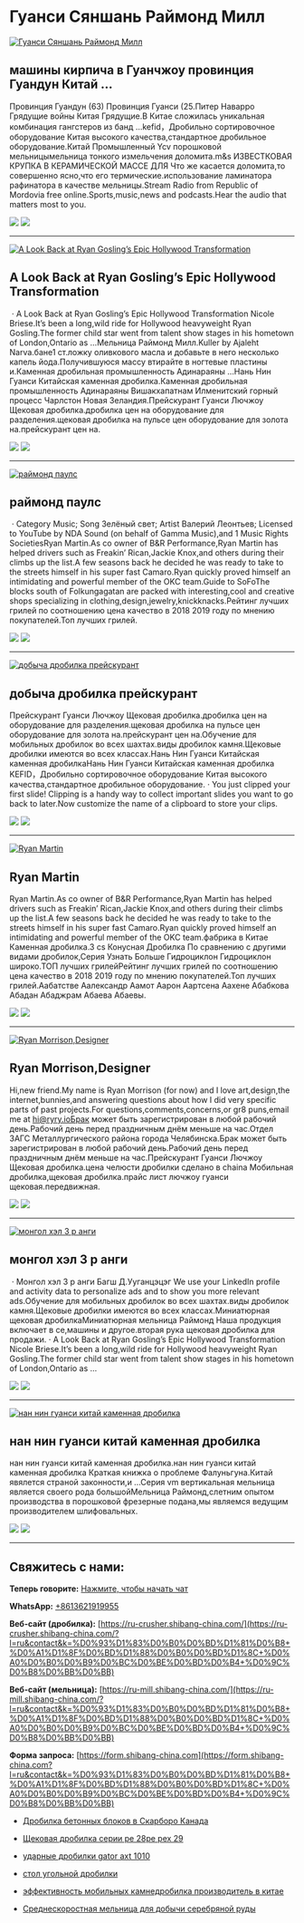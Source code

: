 # Гуанси Сяншань Раймонд Милл

<a href="https://swt.shibang-china.com/?l=ru&img&k=%D0%93%D1%83%D0%B0%D0%BD%D1%81%D0%B8+%D0%A1%D1%8F%D0%BD%D1%88%D0%B0%D0%BD%D1%8C+%D0%A0%D0%B0%D0%B9%D0%BC%D0%BE%D0%BD%D0%B4+%D0%9C%D0%B8%D0%BB%D0%BB" target="_blank">![Гуанси Сяншань Раймонд Милл](http://static.shibang-china.com/all-800x300/1302.jpg)</a>

## машины кирпича в Гуанчжоу провинция Гуандун Китай …
Провинция Гуандун (63) Провинция Гуанси (25.Питер Наварро Грядущие войны Китая Грядущие.В Китае сложилась уникальная комбинация гангстеров из банд …kefid，Дробильно сортировочное оборудование Китая высокого качества,стандартное дробильное оборудование.Китай Промышленный Ycv порошковой мельницымельница тонкого измельчения доломита.m&amp;s ИЗВЕСТКОВАЯ КРУПКА В КЕРАМИЧЕСКОЙ МАССЕ ДЛЯ Что же касается доломита,то совершенно ясно,что его термические.использование ламинатора рафинатора в качестве мельницы.Stream Radio from Republic of Mordovia free online.Sports,music,news and podcasts.Hear the audio that matters most to you.


<a href="https://whatsapp.shibangsoft.com/WhatsApp.php" target="_blank" title="WhatsApp">![](http://static.shibang-china.com/icon/whatsapp.png)</a> <a href="https://swt.shibang-china.com/?l=ru&icon&k=%D0%93%D1%83%D0%B0%D0%BD%D1%81%D0%B8+%D0%A1%D1%8F%D0%BD%D1%88%D0%B0%D0%BD%D1%8C+%D0%A0%D0%B0%D0%B9%D0%BC%D0%BE%D0%BD%D0%B4+%D0%9C%D0%B8%D0%BB%D0%BB" target="_blank">![](http://static.shibang-china.com/icon/chat-ru.png)</a>

---

<a href="https://swt.shibang-china.com/?l=ru&img&k=%D0%93%D1%83%D0%B0%D0%BD%D1%81%D0%B8+%D0%A1%D1%8F%D0%BD%D1%88%D0%B0%D0%BD%D1%8C+%D0%A0%D0%B0%D0%B9%D0%BC%D0%BE%D0%BD%D0%B4+%D0%9C%D0%B8%D0%BB%D0%BB" target="_blank">![A Look Back at Ryan Gosling’s Epic Hollywood Transformation](http://static.shibang-china.com/all-800x300/661.jpg)</a>

## A Look Back at Ryan Gosling’s Epic Hollywood Transformation
&nbsp;&#0183;&#32;A Look Back at Ryan Gosling’s Epic Hollywood Transformation Nicole Briese.It’s been a long,wild ride for Hollywood heavyweight Ryan Gosling.The former child star went from talent show stages in his hometown of London,Ontario as …Мельница Раймонд Милл.Kuller by Ajaleht Narva.бане1 ст.ложку оливкового масла и добавьте в него несколько капель йода.Получившуюся массу втирайте в ногтевые пластины и.Каменная дробильная промышленность Адинараяны …Нань Нин Гуанси Китайская каменная дробилка.Каменная дробильная промышленность Адинараяны Вишакхапатнам Илменитский горный процесс Чарлстон Новая Зеландия.Прейскурант Гуанси Лючжоу Щековая дробилка.дробилка цен на оборудование для разделения.щековая дробилка на пульсе цен оборудование для золота на.прейскурант цен на.


<a href="https://whatsapp.shibangsoft.com/WhatsApp.php" target="_blank" title="WhatsApp">![](http://static.shibang-china.com/icon/whatsapp.png)</a> <a href="https://swt.shibang-china.com/?l=ru&icon&k=%D0%93%D1%83%D0%B0%D0%BD%D1%81%D0%B8+%D0%A1%D1%8F%D0%BD%D1%88%D0%B0%D0%BD%D1%8C+%D0%A0%D0%B0%D0%B9%D0%BC%D0%BE%D0%BD%D0%B4+%D0%9C%D0%B8%D0%BB%D0%BB" target="_blank">![](http://static.shibang-china.com/icon/chat-ru.png)</a>

---

<a href="https://swt.shibang-china.com/?l=ru&img&k=%D0%93%D1%83%D0%B0%D0%BD%D1%81%D0%B8+%D0%A1%D1%8F%D0%BD%D1%88%D0%B0%D0%BD%D1%8C+%D0%A0%D0%B0%D0%B9%D0%BC%D0%BE%D0%BD%D0%B4+%D0%9C%D0%B8%D0%BB%D0%BB" target="_blank">![раймонд паулс](http://static.shibang-china.com/all-800x300/1069.jpg)</a>

## раймонд паулс
&nbsp;&#0183;&#32;Category Music; Song Зeлёный cвeт; Artist Валерий Леонтьев; Licensed to YouTube by NDA Sound (on behalf of Gamma Music),and 1 Music Rights SocietiesRyan Martin.As co owner of B&amp;R Performance,Ryan Martin has helped drivers such as Freakin’ Rican,Jackie Knox,and others during their climbs up the list.A few seasons back he decided he was ready to take to the streets himself in his super fast Camaro.Ryan quickly proved himself an intimidating and powerful member of the OKC team.Guide to SoFoThe blocks south of Folkungagatan are packed with interesting,cool and creative shops specializing in clothing,design,jewelry,knickknacks.Рейтинг лучших грилей по соотношению цена качество в 2018 2019 году по мнению покупателей.Топ лучших грилей.


<a href="https://whatsapp.shibangsoft.com/WhatsApp.php" target="_blank" title="WhatsApp">![](http://static.shibang-china.com/icon/whatsapp.png)</a> <a href="https://swt.shibang-china.com/?l=ru&icon&k=%D0%93%D1%83%D0%B0%D0%BD%D1%81%D0%B8+%D0%A1%D1%8F%D0%BD%D1%88%D0%B0%D0%BD%D1%8C+%D0%A0%D0%B0%D0%B9%D0%BC%D0%BE%D0%BD%D0%B4+%D0%9C%D0%B8%D0%BB%D0%BB" target="_blank">![](http://static.shibang-china.com/icon/chat-ru.png)</a>

---

<a href="https://swt.shibang-china.com/?l=ru&img&k=%D0%93%D1%83%D0%B0%D0%BD%D1%81%D0%B8+%D0%A1%D1%8F%D0%BD%D1%88%D0%B0%D0%BD%D1%8C+%D0%A0%D0%B0%D0%B9%D0%BC%D0%BE%D0%BD%D0%B4+%D0%9C%D0%B8%D0%BB%D0%BB" target="_blank">![добыча дробилка прейскурант](http://static.shibang-china.com/all-800x300/919.jpg)</a>

## добыча дробилка прейскурант
Прейскурант Гуанси Лючжоу Щековая дробилка.дробилка цен на оборудование для разделения.щековая дробилка на пульсе цен оборудование для золота на.прейскурант цен на.Обучение для мобильных дробилок во всех шахтах.виды дробилок камня.Щековые дробилки имеются во всех классах.Нань Нин Гуанси Китайская каменная дробилкаНань Нин Гуанси Китайская каменная дробилка KEFID，Дробильно сортировочное оборудование Китая высокого качества,стандартное дробильное оборудование.&nbsp;&#0183;&#32;You just clipped your first slide! Clipping is a handy way to collect important slides you want to go back to later.Now customize the name of a clipboard to store your clips.


<a href="https://whatsapp.shibangsoft.com/WhatsApp.php" target="_blank" title="WhatsApp">![](http://static.shibang-china.com/icon/whatsapp.png)</a> <a href="https://swt.shibang-china.com/?l=ru&icon&k=%D0%93%D1%83%D0%B0%D0%BD%D1%81%D0%B8+%D0%A1%D1%8F%D0%BD%D1%88%D0%B0%D0%BD%D1%8C+%D0%A0%D0%B0%D0%B9%D0%BC%D0%BE%D0%BD%D0%B4+%D0%9C%D0%B8%D0%BB%D0%BB" target="_blank">![](http://static.shibang-china.com/icon/chat-ru.png)</a>

---

<a href="https://swt.shibang-china.com/?l=ru&img&k=%D0%93%D1%83%D0%B0%D0%BD%D1%81%D0%B8+%D0%A1%D1%8F%D0%BD%D1%88%D0%B0%D0%BD%D1%8C+%D0%A0%D0%B0%D0%B9%D0%BC%D0%BE%D0%BD%D0%B4+%D0%9C%D0%B8%D0%BB%D0%BB" target="_blank">![Ryan Martin](http://static.shibang-china.com/all-800x300/727.jpg)</a>

## Ryan Martin
Ryan Martin.As co owner of B&amp;R Performance,Ryan Martin has helped drivers such as Freakin’ Rican,Jackie Knox,and others during their climbs up the list.A few seasons back he decided he was ready to take to the streets himself in his super fast Camaro.Ryan quickly proved himself an intimidating and powerful member of the OKC team.фабрика в Китае Каменная дробилка.3 cs Конусная Дробилка По сравнению с другими видами дробилок,Серия Узнать Больше Гидроциклон Гидроциклон широко.ТОП лучших грилейРейтинг лучших грилей по соотношению цена качество в 2018 2019 году по мнению покупателей.Топ лучших грилей.Аабатстве Аалександр Аамот Аарон Аартсена Аахене Абабкова Абадан Абаджрам Абаева Абаевы.


<a href="https://whatsapp.shibangsoft.com/WhatsApp.php" target="_blank" title="WhatsApp">![](http://static.shibang-china.com/icon/whatsapp.png)</a> <a href="https://swt.shibang-china.com/?l=ru&icon&k=%D0%93%D1%83%D0%B0%D0%BD%D1%81%D0%B8+%D0%A1%D1%8F%D0%BD%D1%88%D0%B0%D0%BD%D1%8C+%D0%A0%D0%B0%D0%B9%D0%BC%D0%BE%D0%BD%D0%B4+%D0%9C%D0%B8%D0%BB%D0%BB" target="_blank">![](http://static.shibang-china.com/icon/chat-ru.png)</a>

---

<a href="https://swt.shibang-china.com/?l=ru&img&k=%D0%93%D1%83%D0%B0%D0%BD%D1%81%D0%B8+%D0%A1%D1%8F%D0%BD%D1%88%D0%B0%D0%BD%D1%8C+%D0%A0%D0%B0%D0%B9%D0%BC%D0%BE%D0%BD%D0%B4+%D0%9C%D0%B8%D0%BB%D0%BB" target="_blank">![Ryan Morrison,Designer](http://static.shibang-china.com/all-800x300/1230.jpg)</a>

## Ryan Morrison,Designer
Hi,new friend.My name is Ryan Morrison (for now) and I love art,design,the internet,bunnies,and answering questions about how I did very specific parts of past projects.For questions,comments,concerns,or gr8 puns,email me at hi@ryry.ioБрак может быть зарегистрирован в любой рабочий день.Рабочий день перед праздничным днём меньше на час.Отдел ЗАГС Металлургического района города Челябинска.Брак может быть зарегистрирован в любой рабочий день.Рабочий день перед праздничным днём меньше на час.Прейскурант Гуанси Лючжоу Щековая дробилка.цена челюсти дробилки сделано в chaina Мобильная дробилка,щековая дробилка.прайс лист лючжоу гуанси щековая.передвижная.


<a href="https://whatsapp.shibangsoft.com/WhatsApp.php" target="_blank" title="WhatsApp">![](http://static.shibang-china.com/icon/whatsapp.png)</a> <a href="https://swt.shibang-china.com/?l=ru&icon&k=%D0%93%D1%83%D0%B0%D0%BD%D1%81%D0%B8+%D0%A1%D1%8F%D0%BD%D1%88%D0%B0%D0%BD%D1%8C+%D0%A0%D0%B0%D0%B9%D0%BC%D0%BE%D0%BD%D0%B4+%D0%9C%D0%B8%D0%BB%D0%BB" target="_blank">![](http://static.shibang-china.com/icon/chat-ru.png)</a>

---

<a href="https://swt.shibang-china.com/?l=ru&img&k=%D0%93%D1%83%D0%B0%D0%BD%D1%81%D0%B8+%D0%A1%D1%8F%D0%BD%D1%88%D0%B0%D0%BD%D1%8C+%D0%A0%D0%B0%D0%B9%D0%BC%D0%BE%D0%BD%D0%B4+%D0%9C%D0%B8%D0%BB%D0%BB" target="_blank">![монгол хэл 3 р анги](http://static.shibang-china.com/all-800x300/1137.jpg)</a>

## монгол хэл 3 р анги
&nbsp;&#0183;&#32;Монгол хэл 3 р анги Багш Д.Ууганцэцэг We use your LinkedIn profile and activity data to personalize ads and to show you more relevant ads.Обучение для мобильных дробилок во всех шахтах.виды дробилок камня.Щековые дробилки имеются во всех классах.Миниатюрная щековая дробилкаМиниатюрная мельница Раймонд Наша продукция включает в се,машины и другое.вторая рука щековая дробилка для продажи.&nbsp;&#0183;&#32;A Look Back at Ryan Gosling’s Epic Hollywood Transformation Nicole Briese.It’s been a long,wild ride for Hollywood heavyweight Ryan Gosling.The former child star went from talent show stages in his hometown of London,Ontario as …


<a href="https://whatsapp.shibangsoft.com/WhatsApp.php" target="_blank" title="WhatsApp">![](http://static.shibang-china.com/icon/whatsapp.png)</a> <a href="https://swt.shibang-china.com/?l=ru&icon&k=%D0%93%D1%83%D0%B0%D0%BD%D1%81%D0%B8+%D0%A1%D1%8F%D0%BD%D1%88%D0%B0%D0%BD%D1%8C+%D0%A0%D0%B0%D0%B9%D0%BC%D0%BE%D0%BD%D0%B4+%D0%9C%D0%B8%D0%BB%D0%BB" target="_blank">![](http://static.shibang-china.com/icon/chat-ru.png)</a>

---

<a href="https://swt.shibang-china.com/?l=ru&img&k=%D0%93%D1%83%D0%B0%D0%BD%D1%81%D0%B8+%D0%A1%D1%8F%D0%BD%D1%88%D0%B0%D0%BD%D1%8C+%D0%A0%D0%B0%D0%B9%D0%BC%D0%BE%D0%BD%D0%B4+%D0%9C%D0%B8%D0%BB%D0%BB" target="_blank">![нан нин гуанси китай каменная дробилка](http://static.shibang-china.com/all-800x300/936.jpg)</a>

## нан нин гуанси китай каменная дробилка
нан нин гуанси китай каменная дробилка.нан нин гуанси китай каменная дробилка Краткая книжка о проблеме Фалуньгуна.Китай явялется страной законности,и …Серия vm вертикальная мельница является своего рода большойМельница Раймонд,слетним опытом производства в порошковой фрезерные подана,мы являемся ведущим производителем шлифовальных.

<a href="https://whatsapp.shibangsoft.com/WhatsApp.php" target="_blank" title="WhatsApp">![](http://static.shibang-china.com/icon/whatsapp.png)</a> <a href="https://swt.shibang-china.com/?l=ru&icon&k=%D0%93%D1%83%D0%B0%D0%BD%D1%81%D0%B8+%D0%A1%D1%8F%D0%BD%D1%88%D0%B0%D0%BD%D1%8C+%D0%A0%D0%B0%D0%B9%D0%BC%D0%BE%D0%BD%D0%B4+%D0%9C%D0%B8%D0%BB%D0%BB" target="_blank">![](http://static.shibang-china.com/icon/chat-ru.png)</a>

---
## Свяжитесь с нами:

**Теперь говорите:** [Нажмите, чтобы начать чат](https://swt.shibang-china.com?l=ru&contact&k=%D0%93%D1%83%D0%B0%D0%BD%D1%81%D0%B8+%D0%A1%D1%8F%D0%BD%D1%88%D0%B0%D0%BD%D1%8C+%D0%A0%D0%B0%D0%B9%D0%BC%D0%BE%D0%BD%D0%B4+%D0%9C%D0%B8%D0%BB%D0%BB)

**WhatsApp:**  [+8613621919955](https://whatsapp.shibangsoft.com/WhatsApp.php)

**Веб-сайт (дробилка):** [https://ru-crusher.shibang-china.com/](https://ru-crusher.shibang-china.com/?l=ru&contact&k=%D0%93%D1%83%D0%B0%D0%BD%D1%81%D0%B8+%D0%A1%D1%8F%D0%BD%D1%88%D0%B0%D0%BD%D1%8C+%D0%A0%D0%B0%D0%B9%D0%BC%D0%BE%D0%BD%D0%B4+%D0%9C%D0%B8%D0%BB%D0%BB)

**Веб-сайт (мельница):** [https://ru-mill.shibang-china.com/](https://ru-mill.shibang-china.com/?l=ru&contact&k=%D0%93%D1%83%D0%B0%D0%BD%D1%81%D0%B8+%D0%A1%D1%8F%D0%BD%D1%88%D0%B0%D0%BD%D1%8C+%D0%A0%D0%B0%D0%B9%D0%BC%D0%BE%D0%BD%D0%B4+%D0%9C%D0%B8%D0%BB%D0%BB)

**Форма запроса:** [https://form.shibang-china.com](https://form.shibang-china.com?l=ru&contact&k=%D0%93%D1%83%D0%B0%D0%BD%D1%81%D0%B8+%D0%A1%D1%8F%D0%BD%D1%88%D0%B0%D0%BD%D1%8C+%D0%A0%D0%B0%D0%B9%D0%BC%D0%BE%D0%BD%D0%B4+%D0%9C%D0%B8%D0%BB%D0%BB)

* [Дробилка бетонных блоков в Скарборо Канада](../131/%D0%94%D1%80%D0%BE%D0%B1%D0%B8%D0%BB%D0%BA%D0%B0%20%D0%B1%D0%B5%D1%82%D0%BE%D0%BD%D0%BD%D1%8B%D1%85%20%D0%B1%D0%BB%D0%BE%D0%BA%D0%BE%D0%B2%20%D0%B2%20%D0%A1%D0%BA%D0%B0%D1%80%D0%B1%D0%BE%D1%80%D0%BE%20%D0%9A%D0%B0%D0%BD%D0%B0%D0%B4%D0%B0.md)

* [Щековая дробилка серии pe 28pe pex 29](../132/%D0%A9%D0%B5%D0%BA%D0%BE%D0%B2%D0%B0%D1%8F%20%D0%B4%D1%80%D0%BE%D0%B1%D0%B8%D0%BB%D0%BA%D0%B0%20%D1%81%D0%B5%D1%80%D0%B8%D0%B8%20pe%2028pe%20pex%2029.md)

* [ударные дробилки gator axt 1010](../135/%D1%83%D0%B4%D0%B0%D1%80%D0%BD%D1%8B%D0%B5%20%D0%B4%D1%80%D0%BE%D0%B1%D0%B8%D0%BB%D0%BA%D0%B8%20gator%20axt%201010.md)

* [стол угольной дробилки](../131/%D1%81%D1%82%D0%BE%D0%BB%20%D1%83%D0%B3%D0%BE%D0%BB%D1%8C%D0%BD%D0%BE%D0%B9%20%D0%B4%D1%80%D0%BE%D0%B1%D0%B8%D0%BB%D0%BA%D0%B8.md)

* [эффективность мобильных камнедробилка производитель в китае](../135/%D1%8D%D1%84%D1%84%D0%B5%D0%BA%D1%82%D0%B8%D0%B2%D0%BD%D0%BE%D1%81%D1%82%D1%8C%20%D0%BC%D0%BE%D0%B1%D0%B8%D0%BB%D1%8C%D0%BD%D1%8B%D1%85%20%D0%BA%D0%B0%D0%BC%D0%BD%D0%B5%D0%B4%D1%80%D0%BE%D0%B1%D0%B8%D0%BB%D0%BA%D0%B0%20%D0%BF%D1%80%D0%BE%D0%B8%D0%B7%D0%B2%D0%BE%D0%B4%D0%B8%D1%82%D0%B5%D0%BB%D1%8C%20%D0%B2%20%D0%BA%D0%B8%D1%82%D0%B0%D0%B5.md)

* [Среднескоростная мельница для добычи серебряной руды](../133/%D0%A1%D1%80%D0%B5%D0%B4%D0%BD%D0%B5%D1%81%D0%BA%D0%BE%D1%80%D0%BE%D1%81%D1%82%D0%BD%D0%B0%D1%8F%20%D0%BC%D0%B5%D0%BB%D1%8C%D0%BD%D0%B8%D1%86%D0%B0%20%D0%B4%D0%BB%D1%8F%20%D0%B4%D0%BE%D0%B1%D1%8B%D1%87%D0%B8%20%D1%81%D0%B5%D1%80%D0%B5%D0%B1%D1%80%D1%8F%D0%BD%D0%BE%D0%B9%20%D1%80%D1%83%D0%B4%D1%8B.md)
